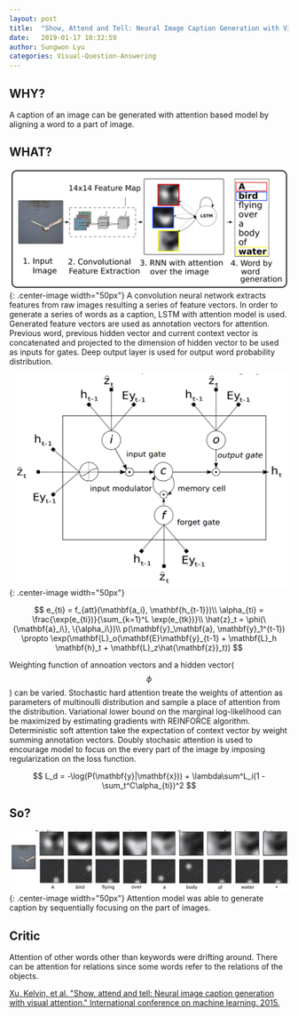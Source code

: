 ```yaml
---
layout: post
title:  "Show, Attend and Tell: Neural Image Caption Generation with Visual Attention"
date:   2019-01-17 10:32:59
author: Sungwon Lyu
categories: Visual-Question-Answering
---
```


## WHY? 
A caption of an image can be generated with attention based model by aligning a word to a part of image. 

## WHAT?
![image](/assets/images/nicg1.png){: .center-image width="50px"}
A convolution neural network extracts features from raw images resulting a series of feature vectors. In order to generate a series of words as a caption, LSTM with attention model is used. Generated feature vectors are used as annotation vectors for attention. Previous word, previous hidden vector and current context vector is concatenated and projected to the dimension of hidden vector to be used as inputs for gates. Deep output layer is used for output word probability distribution. 

![image](/assets/images/nicg2.png){: .center-image width="50px"}

$$
e_{ti} = f_{att}(\mathbf{a_i}, \mathbf{h_{t-1}})\\
\alpha_{ti} = \frac{\exp(e_{ti})}{\sum_{k=1}^L \exp(e_{tk})}\\
\hat{z}_t = \phi(\{\mathbf{a}_i\}, \{\alpha_i\})\\
p(\mathbf{y}_\mathbf{a}, \mathbf{y}_1^{t-1}) \propto \exp(\mathbf{L}_o(\mathbf{E}\mathbf{y}_{t-1} + \mathbf{L}_h \mathbf{h}_t + \mathbf{L}_z\hat{\mathbf{z}}_t))
$$

Weighting function of annoation vectors and a hidden vector($$\phi$$) can be varied. Stochastic hard attention treate the weights of attention as parameters of multinoulli distribution and sample a place of attention from the distribution. Variational lower bound on the marginal log-likelihood can be maximized by estimating gradients with REINFORCE algorithm. Deterministic soft attention take the expectation of context vector by weight summing annotation vectors. Doubly stochasic attention is used to encourage model to focus on the every part of the image by imposing regularization on the loss function.

$$
L_d = -\log(P(\mathbf{y}|\mathbf{x})) + \lambda\sum^L_i(1 - \sum_t^C\alpha_{ti})^2
$$

## So?
![image](/assets/images/nicg3.png){: .center-image width="50px"}
Attention model was able to generate caption by sequentially focusing on the part of images. 

## Critic
Attention of other words other than keywords were drifting around. There can be attention for relations since some words refer to the relations of the objects. 

[Xu, Kelvin, et al. "Show, attend and tell: Neural image caption generation with visual attention." International conference on machine learning. 2015.](http://proceedings.mlr.press/v37/xuc15.pdf)

